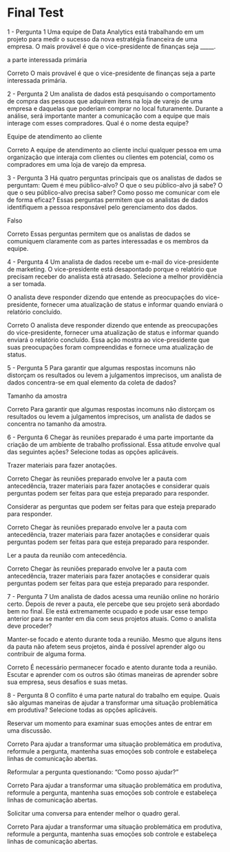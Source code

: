 # Final Test

1 - Pergunta 1
Uma equipe de Data Analytics está trabalhando em um projeto para medir o sucesso da nova estratégia financeira de uma empresa. O mais provável é que o vice-presidente de finanças seja _____. 

a parte interessada primária

Correto
O mais provável é que o vice-presidente de finanças seja a parte interessada primária.

2 - Pergunta 2
Um analista de dados está pesquisando o comportamento de compra das pessoas que adquirem itens na loja de varejo de uma empresa e daquelas que poderiam comprar no local futuramente. Durante a análise, será importante manter a comunicação com a equipe que mais interage com esses compradores. Qual é o nome desta equipe?

Equipe de atendimento ao cliente

Correto
A equipe de atendimento ao cliente inclui qualquer pessoa em uma organização que interaja com clientes ou clientes em potencial, como os compradores em uma loja de varejo da empresa.

3 - Pergunta 3
Há quatro perguntas principais que os analistas de dados se perguntam: Quem é meu público-alvo? O que o seu público-alvo já sabe? O que o seu público-alvo precisa saber? Como posso me comunicar com ele de forma eficaz? Essas perguntas permitem que os analistas de dados identifiquem a pessoa responsável pelo gerenciamento dos dados.

Falso

Correto
Essas perguntas permitem que os analistas de dados se comuniquem claramente com as partes interessadas e os membros da equipe.

4 - Pergunta 4
Um analista de dados recebe um e-mail do vice-presidente de marketing. O vice-presidente está desapontado porque o relatório que precisam receber do analista está atrasado. Selecione a melhor providência a ser tomada.


O analista deve responder dizendo que entende as preocupações do vice-presidente, fornecer uma atualização de status e informar quando enviará o relatório concluído.

Correto
O analista deve responder dizendo que entende as preocupações do vice-presidente, fornecer uma atualização de status e informar quando enviará o relatório concluído. Essa ação mostra ao vice-presidente que suas preocupações foram compreendidas e fornece uma atualização de status.

5 - Pergunta 5
Para garantir que algumas respostas incomuns não distorçam os resultados ou levem a julgamentos imprecisos, um analista de dados concentra-se em qual elemento da coleta de dados? 

Tamanho da amostra

Correto
Para garantir que algumas respostas incomuns não distorçam os resultados ou levem a julgamentos imprecisos, um analista de dados se concentra no tamanho da amostra.

6 - Pergunta 6
Chegar às reuniões preparado é uma parte importante da criação de um ambiente de trabalho profissional. Essa atitude envolve qual das seguintes ações? Selecione todas as opções aplicáveis.


Trazer materiais para fazer anotações.

Correto
Chegar às reuniões preparado envolve ler a pauta com antecedência, trazer materiais para fazer anotações e considerar quais perguntas podem ser feitas para que esteja preparado para responder.

Considerar as perguntas que podem ser feitas para que esteja preparado para responder.

Correto
Chegar às reuniões preparado envolve ler a pauta com antecedência, trazer materiais para fazer anotações e considerar quais perguntas podem ser feitas para que esteja preparado para responder.

Ler a pauta da reunião com antecedência.

Correto
Chegar às reuniões preparado envolve ler a pauta com antecedência, trazer materiais para fazer anotações e considerar quais perguntas podem ser feitas para que esteja preparado para responder.

7 - Pergunta 7
Um analista de dados acessa uma reunião online no horário certo. Depois de rever a pauta, ele percebe que seu projeto será abordado bem no final. Ele está extremamente ocupado e pode usar esse tempo anterior para se manter em dia com seus projetos atuais. Como o analista deve proceder?

Manter-se focado e atento durante toda a reunião. Mesmo que alguns itens da pauta não afetem seus projetos, ainda é possível aprender algo ou contribuir de alguma forma.

Correto
É necessário permanecer focado e atento durante toda a reunião. Escutar e aprender com os outros são ótimas maneiras de aprender sobre sua empresa, seus desafios e suas metas. 

8 - Pergunta 8
O conflito é uma parte natural do trabalho em equipe. Quais são algumas maneiras de ajudar a transformar uma situação problemática em produtiva? Selecione todas as opções aplicáveis.


Reservar um momento para examinar suas emoções antes de entrar em uma discussão.

Correto
Para ajudar a transformar uma situação problemática em produtiva, reformule a pergunta, mantenha suas emoções sob controle e estabeleça linhas de comunicação abertas.

Reformular a pergunta questionando: “Como posso ajudar?”

Correto
Para ajudar a transformar uma situação problemática em produtiva, reformule a pergunta, mantenha suas emoções sob controle e estabeleça linhas de comunicação abertas.

Solicitar uma conversa para entender melhor o quadro geral.

Correto
Para ajudar a transformar uma situação problemática em produtiva, reformule a pergunta, mantenha suas emoções sob controle e estabeleça linhas de comunicação abertas.
